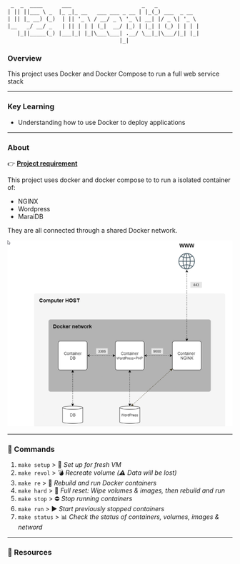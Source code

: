 ```text
 _  _  ____      ___                      _   _             
| || ||___ \ _  |_ _|_ __   ___ ___ _ __ | |_(_) ___  _ __  
| || |_ __) (_)  | || '_ \ / __/ _ \ '_ \| __| |/ _ \| '_ \ 
|__   _/ __/ _   | || | | | (_|  __/ |_) | |_| | (_) | | | |
   |_||_____(_) |___|_| |_|\___\___| .__/ \__|_|\___/|_| |_|
                                   |_|                      
```
### **Overview**

This project uses Docker and Docker Compose to run a full web service stack

---

### **Key Learning**
- Understanding how to use Docker to deploy applications

---

### **About**

👉 [**Project requirement**](https://github.com/Mecha-Coder/42-inception/blob/main/demo/en.subject.pdf)

This project uses docker and docker compose to to run a isolated container of:
- NGINX
- Wordpress
- MaraiDB

They are all connected through a shared Docker network.

![figure1](https://github.com/Mecha-Coder/42-inception/blob/main/demo/figure1.png)

---

### 📢 Commands

1. `make setup`  > 🔧 *Set up for fresh VM*
2. `make revol`  > 💣 *Recreate volume (⚠️ Data will be lost)*
3. `make re`     > 🔁 *Rebuild and run Docker containers*
4. `make hard`   > 🔨 *Full reset: Wipe volumes & images, then rebuild and run*
5. `make stop`   > ⛔ *Stop running containers*
6. `make run`    > ▶️ *Start previously stopped containers*
7. `make status` > 📊 *Check the status of containers, volumes, images & netword*

---

### 🔗 Resources


